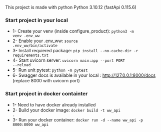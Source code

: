This project is made with python Python 3.10.12 (fastApi 0.115.6)
### Start project in your local
- 1- Create your venv (inside configure_product):
<code>python3 -m venv .env_ww</code>
- 2- Enable your .env_ww:
<code>source .env_ww/bin/activate</code>
- 3- Install requiered package:
<code>pip install --no-cache-dir -r requirements.txt</code>
- 4- Start uvicorn server:
<code>uvicorn main:app --port PORT  --reload</code>
- 5- Run unit pytest:
<code>python -m pytest</code>
- 6- Swagger docs is available in your local : http://127.0.0.1:8000/docs (replace 8000 with uvicorn port)

### Start project in docker containter
- 1- Need to have docker already installed
- 2- Build your docker image:
<code>docker build -t ww_api .</code>
- 3- Run your docker container:
<code>docker run -d --name ww_api -p 8000:8000 ww_api</code>